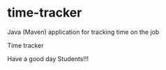 # time-tracker
Java (Maven) application for tracking time on the job

Time tracker

Have a good day  Students!!!
